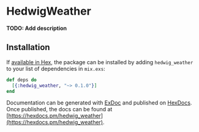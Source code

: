 # HedwigWeather

**TODO: Add description**

## Installation

If [available in Hex](https://hex.pm/docs/publish), the package can be installed
by adding `hedwig_weather` to your list of dependencies in `mix.exs`:

```elixir
def deps do
  [{:hedwig_weather, "~> 0.1.0"}]
end
```

Documentation can be generated with [ExDoc](https://github.com/elixir-lang/ex_doc)
and published on [HexDocs](https://hexdocs.pm). Once published, the docs can
be found at [https://hexdocs.pm/hedwig_weather](https://hexdocs.pm/hedwig_weather).

